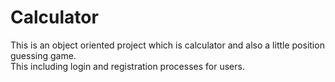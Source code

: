 # Calculator
This is an object oriented project which is calculator and also a little position guessing game.  
This including login and registration processes for users.
